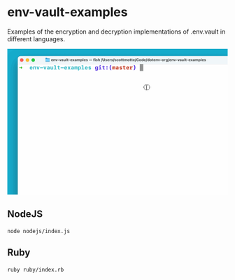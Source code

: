 # env-vault-examples

Examples of the encryption and decryption implementations of .env.vault in different languages.

<img src="https://raw.githubusercontent.com/dotenv-org/env-vault-examples/master/env-vault-example.gif" alt="env-vault-examples" />

## NodeJS

```
node nodejs/index.js
```

## Ruby

```
ruby ruby/index.rb
```
